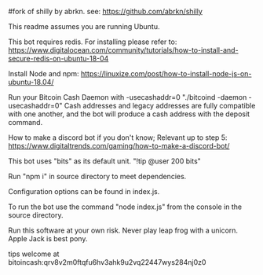 #fork of shilly by abrkn. see: https://github.com/abrkn/shilly

This readme assumes you are running Ubuntu.

This bot requires redis. For installing please refer to:
https://www.digitalocean.com/community/tutorials/how-to-install-and-secure-redis-on-ubuntu-18-04

Install Node and npm: https://linuxize.com/post/how-to-install-node-js-on-ubuntu-18.04/

Run your Bitcoin Cash Daemon with -usecashaddr=0  "./bitcoind -daemon -usecashaddr=0"
Cash addresses and legacy addresses are fully compatible with one another, and the bot will produce a cash address with the deposit command.

How to make a discord bot if you don't know; Relevant up to step 5: https://www.digitaltrends.com/gaming/how-to-make-a-discord-bot/

This bot uses "bits" as its default unit. "!tip @user 200 bits" 

Run "npm i" in source directory to meet dependencies.

Configuration options can be found in index.js.

To run the bot use the command "node index.js" from the console in the source directory.

Run this software at your own risk. Never play leap frog with a unicorn. Apple Jack is best pony.

tips welcome at bitoincash:qrv8v2m0ftqfu6hv3ahk9u2vq22447wys284nj0z0

